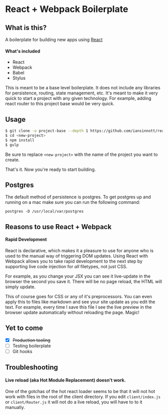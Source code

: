 # React + Webpack Boilerplate

## What is this?

A boilerplate for building new apps using [React][react]

#### What's included

* React
* Webpack
* Babel
* Stylus

This is meant to be a base level boilerplate. It does not include any libraries for persistence, routing, state management, etc. It's meant to make it very quick to start a project with any given technology. For example, adding react router to this project base would be very quick.

## Usage

```bash
$ git clone -o project-base --depth 1 https://github.com/iansinnott/react-boilerplate <new-project>
$ cd <new-project>
$ npm install
$ gulp
```

Be sure to replace `<new-project>` with the name of the project you want to create.

That's it. Now you're ready to start building.

## Postgres

The default method of persistence is postgres. To get postgres up and running on a mac make sure you can run the following command:

```
postgres -D /usr/local/var/postgres
```

## Reasons to use React + Webpack

#### Rapid Development

React is declarative, which makes it a pleasure to use for anyone who is used to the manual way of triggering DOM updates. Using React with Webpack allows you to take rapid development to the next step by supporting live code injection for _all_ filetypes, not just CSS.

For example, as you change your JSX you can see it live-update in the browser the second  you save it. There will be no page reload, the HTML will simply update.

This of course goes for CSS or any of it's preprocessors. You can even apply this to files like markdown and see your site update as you edit the text. For example, every time I save this file I see the live preview in the browser update automatically without reloading the page. Magic!

## Yet to come

- [x] ~~Production tooling~~
- [ ] Testing boilerplate
- [ ] Git hooks

[react]: http://facebook.github.io/react/

## Troubleshooting

#### Live reload (aka Hot Module Replacement) doesn't work.

One of the gotchas of the hot react loader seems to be that it will not hot work with files in the root of the client directory. If you edit `client/index.js` or `client/Router.js` it will not do a live reload, you will have to to it manually.

